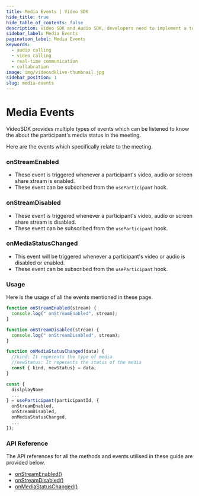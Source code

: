 ```yaml
---
title: Media Events | Video SDK
hide_title: true
hide_table_of_contents: false
description: Video SDK and Audio SDK, developers need to implement a token server. This requires efforts on both the front-end and backend.
sidebar_label: Media Events
pagination_label: Media Events
keywords:
  - audio calling
  - video calling
  - real-time communication
  - collabration
image: img/videosdklive-thumbnail.jpg
sidebar_position: 1
slug: media-events
---
```


# Media Events

VideoSDK provides multiple types of events which can be listened to know the about the participant's media status in the meeting.

Here are the events which specifically relate to the meeting.

### onStreamEnabled

- These event is triggered whenever a participant's video, audio or screen share stream is enabled.
- These event can be subscribed from the `useParticipant` hook.

### onStreamDisabled

- These event is triggered whenever a participant's video, audio or screen share stream is disabled.
- These event can be subscribed from the `useParticipant` hook.

### onMediaStatusChanged

- This event will be triggered whenever a participant's video or audio is disabled or enabled.
- These event can be subscribed from the `useParticipant` hook.

### Usage

Here is the usage of all the events mentioned in these page.

```js
function onStreamEnabled(stream) {
  console.log(" onStreamEnabled", stream);
}

function onStreamDisabled(stream) {
  console.log(" onStreamDisabled", stream);
}

function onMediaStatusChanged(data) {
  //kind: It repesents the type of media
  //newStatus: It repesents the status of the media
  const { kind, newStatus} = data;
}

const {
  dislplayName
  ...
} = useParticipant(participantId, {
  onStreamEnabled,
  onStreamDisabled,
  onMediaStatusChanged,
  ...
});
```

### API Reference

The API references for all the methods and events utilised in these guide are provided below.

- [onStreamEnabled()](/react/api/sdk-reference/use-participant/events#onstreamenabled)
- [onStreamDisabled()](/react/api/sdk-reference/use-participant/events#onstreamdisabled)
- [onMediaStatusChanged()](/react/api/sdk-reference/use-participant/events#onmediastatuschanged)
